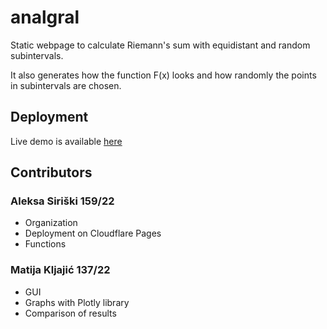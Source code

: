 # analgral

Static webpage to calculate Riemann's sum with equidistant and random subintervals.

It also generates how the function F(x) looks and how randomly the points in subintervals are chosen.

## Deployment
Live demo is available [here](https://analgral.tmina.org)

## Contributors

### Aleksa Siriški 159/22
* Organization
* Deployment on Cloudflare Pages
* Functions

### Matija Kljajić 137/22
* GUI
* Graphs with Plotly library
* Comparison of results
